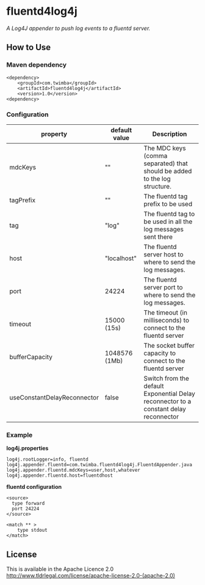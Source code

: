 # fluentd4log4j
_A Log4J appender to push log events to a fluentd server._

## How to Use

### Maven dependency
```
<dependency>
    <groupId>com.twimba</groupId>
    <artifactId>fluentd4log4j</artifactId>
	<version>1.0</version>
<dependency>
```

### Configuration
| property      | default value    | Description  |
| ------------- |------------------| -------------|
| mdcKeys | "" | The MDC keys (comma separated) that should be added to the log structure. |
| tagPrefix | ""| The fluentd tag prefix to be used |
| tag | "log" | The fluentd tag to be used in all the log messages sent there |
| host | "localhost" | The fluentd server host to where to send the log messages. |
| port | 24224 | The fluentd server port to where to send the log messages. |
| timeout | 15000 (15s) | The timeout (in milliseconds) to connect to the fluentd server|
| bufferCapacity | 1048576 (1Mb) | The socket buffer capacity to connect to the fluentd server |
| useConstantDelayReconnector| false | Switch from the default Exponential Delay reconnector to a constant delay reconnector |

### Example
**log4j.properties**
```
log4j.rootLogger=info, fluentd
log4j.appender.fluentd=com.twimba.fluentd4log4j.FluentdAppender.java
log4j.appender.fluentd.mdcKeys=user,host,whatever
log4j.appender.fluentd.host=fluentdhost
```
**fluentd configuration**
```
<source>
  type forward
  port 24224
</source>

<match ** >
	type stdout
</match>
```

## License
This is available in the Apache Licence 2.0
http://www.tldrlegal.com/license/apache-license-2.0-(apache-2.0)
